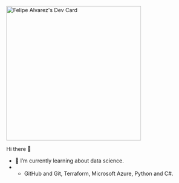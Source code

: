  <a href="https://app.daily.dev/felipealvarez"><img src="https://api.daily.dev/devcards/v2/kNEHrH32nfJ39sKes4t50.png?type=default&r=3su" width="356" alt="Felipe Alvarez's Dev Card"/></a>

Hi there 👋

- 🌱 I’m currently learning about data science.
-  + GitHub and Git, Terraform, Microsoft Azure, Python and C#. 
